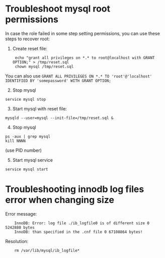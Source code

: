 # Troubleshoot mysql root permissions

In case the role failed in some step setting permissions, you can use these steps to recover root: 

1. Create reset file:  
 
        echo "grant all privileges on *.* to root@localhost with GRANT OPTION;" > /tmp/reset.sql
        chown mysql /tmp/reset.sql

You can also use `GRANT ALL PRIVILEGES ON *.* TO 'root'@'localhost' IDENTIFIED BY 'somepassword' WITH GRANT OPTION;`

2. Stop mysql  

  `service mysql stop`

3. Start mysql with reset file:

  `mysqld --user=mysql --init-file=/tmp/reset.sql &`
  
4. Stop mysql

  `ps -aux | grep mysql`  
  `kill NNNN`  
  
(use PID number)

5. Start mysql service

  `service mysql start`

# Troubleshooting innodb log files error when changing size

Error message:

        InnoDB: Error: log file ./ib_logfile0 is of different size 0 5242880 bytes
        InnoDB: than specified in the .cnf file 0 67108864 bytes!

Resolution: 

        rm /var/lib/mysql/ib_logfile*
        
